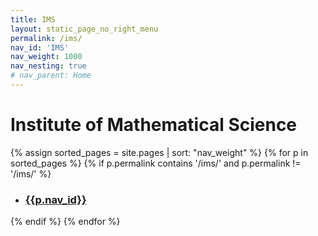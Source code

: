 ```yaml
---
title: IMS
layout: static_page_no_right_menu
permalink: /ims/
nav_id: 'IMS'
nav_weight: 1000
nav_nesting: true
# nav_parent: Home
---
```


<h1 class="mb-5">Institute of Mathematical Science</h1>

{% assign sorted_pages = site.pages | sort: "nav_weight" %}
{% for p in sorted_pages %}
{% if p.permalink contains '/ims/' and p.permalink != '/ims/' %}
- ### [{{p.nav_id}}]({{site.url}}{{p.url}})
{% endif %}
{% endfor %}
